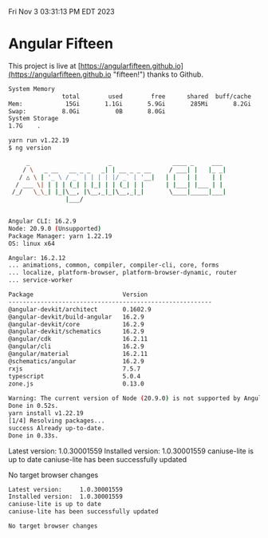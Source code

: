 Fri Nov  3 03:31:13 PM EDT 2023

# Angular Fifteen


This project is live at [https://angularfifteen.github.io](https://angularfifteen.github.io "fifteen!") thanks to Github.

```bash
System Memory
               total        used        free      shared  buff/cache   available
Mem:            15Gi       1.1Gi       5.9Gi       285Mi       8.2Gi        13Gi
Swap:          8.0Gi          0B       8.0Gi
System Storage
1.7G	.
```
```bash
yarn run v1.22.19
$ ng version

     _                      _                 ____ _     ___
    / \   _ __   __ _ _   _| | __ _ _ __     / ___| |   |_ _|
   / △ \ | '_ \ / _` | | | | |/ _` | '__|   | |   | |    | |
  / ___ \| | | | (_| | |_| | | (_| | |      | |___| |___ | |
 /_/   \_\_| |_|\__, |\__,_|_|\__,_|_|       \____|_____|___|
                |___/
    

Angular CLI: 16.2.9
Node: 20.9.0 (Unsupported)
Package Manager: yarn 1.22.19
OS: linux x64

Angular: 16.2.12
... animations, common, compiler, compiler-cli, core, forms
... localize, platform-browser, platform-browser-dynamic, router
... service-worker

Package                         Version
---------------------------------------------------------
@angular-devkit/architect       0.1602.9
@angular-devkit/build-angular   16.2.9
@angular-devkit/core            16.2.9
@angular-devkit/schematics      16.2.9
@angular/cdk                    16.2.11
@angular/cli                    16.2.9
@angular/material               16.2.11
@schematics/angular             16.2.9
rxjs                            7.5.7
typescript                      5.0.4
zone.js                         0.13.0
    
Warning: The current version of Node (20.9.0) is not supported by Angular.
Done in 0.52s.
yarn install v1.22.19
[1/4] Resolving packages...
success Already up-to-date.
Done in 0.33s.
```
Latest version:     1.0.30001559
Installed version:  1.0.30001559
caniuse-lite is up to date
caniuse-lite has been successfully updated

No target browser changes
```bash
Latest version:     1.0.30001559
Installed version:  1.0.30001559
caniuse-lite is up to date
caniuse-lite has been successfully updated

No target browser changes
```
```bash
